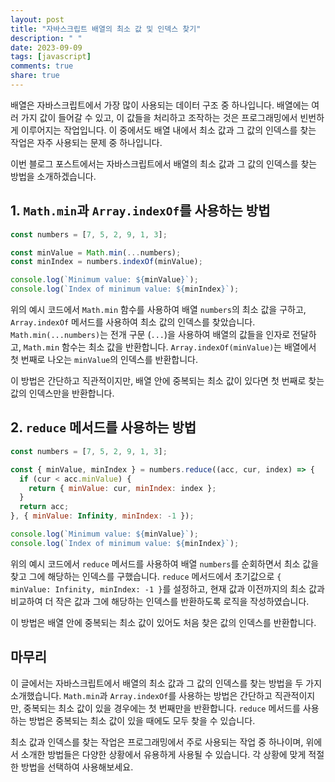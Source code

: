 ```yaml
---
layout: post
title: "자바스크립트 배열의 최소 값 및 인덱스 찾기"
description: " "
date: 2023-09-09
tags: [javascript]
comments: true
share: true
---
```


배열은 자바스크립트에서 가장 많이 사용되는 데이터 구조 중 하나입니다. 배열에는 여러 가지 값이 들어갈 수 있고, 이 값들을 처리하고 조작하는 것은 프로그래밍에서 빈번하게 이루어지는 작업입니다. 이 중에서도 배열 내에서 최소 값과 그 값의 인덱스를 찾는 작업은 자주 사용되는 문제 중 하나입니다.

이번 블로그 포스트에서는 자바스크립트에서 배열의 최소 값과 그 값의 인덱스를 찾는 방법을 소개하겠습니다.

## 1. `Math.min`과 `Array.indexOf`를 사용하는 방법

```javascript
const numbers = [7, 5, 2, 9, 1, 3];

const minValue = Math.min(...numbers);
const minIndex = numbers.indexOf(minValue);

console.log(`Minimum value: ${minValue}`);
console.log(`Index of minimum value: ${minIndex}`);
```

위의 예시 코드에서 `Math.min` 함수를 사용하여 배열 `numbers`의 최소 값을 구하고, `Array.indexOf` 메서드를 사용하여 최소 값의 인덱스를 찾았습니다. `Math.min(...numbers)`는 전개 구문 (`...`)을 사용하여 배열의 값들을 인자로 전달하고, `Math.min` 함수는 최소 값을 반환합니다. `Array.indexOf(minValue)`는 배열에서 첫 번째로 나오는 `minValue`의 인덱스를 반환합니다.

이 방법은 간단하고 직관적이지만, 배열 안에 중복되는 최소 값이 있다면 첫 번째로 찾는 값의 인덱스만을 반환합니다.

## 2. `reduce` 메서드를 사용하는 방법

```javascript
const numbers = [7, 5, 2, 9, 1, 3];

const { minValue, minIndex } = numbers.reduce((acc, cur, index) => {
  if (cur < acc.minValue) {
    return { minValue: cur, minIndex: index };
  }
  return acc;
}, { minValue: Infinity, minIndex: -1 });

console.log(`Minimum value: ${minValue}`);
console.log(`Index of minimum value: ${minIndex}`);
```

위의 예시 코드에서 `reduce` 메서드를 사용하여 배열 `numbers`를 순회하면서 최소 값을 찾고 그에 해당하는 인덱스를 구했습니다. `reduce` 메서드에서 초기값으로 `{ minValue: Infinity, minIndex: -1 }`를 설정하고, 현재 값과 이전까지의 최소 값과 비교하여 더 작은 값과 그에 해당하는 인덱스를 반환하도록 로직을 작성하였습니다.

이 방법은 배열 안에 중복되는 최소 값이 있어도 처음 찾은 값의 인덱스를 반환합니다.

## 마무리

이 글에서는 자바스크립트에서 배열의 최소 값과 그 값의 인덱스를 찾는 방법을 두 가지 소개했습니다. `Math.min`과 `Array.indexOf`를 사용하는 방법은 간단하고 직관적이지만, 중복되는 최소 값이 있을 경우에는 첫 번째만을 반환합니다. `reduce` 메서드를 사용하는 방법은 중복되는 최소 값이 있을 때에도 모두 찾을 수 있습니다.

최소 값과 인덱스를 찾는 작업은 프로그래밍에서 주로 사용되는 작업 중 하나이며, 위에서 소개한 방법들은 다양한 상황에서 유용하게 사용될 수 있습니다. 각 상황에 맞게 적절한 방법을 선택하여 사용해보세요.